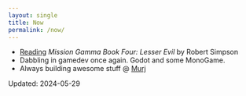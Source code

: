 ```yaml
---
layout: single
title: Now
permalink: /now/
---
```


* [Reading](https://app.thestorygraph.com/profile/book_eddy) *Mission Gamma Book Four: Lesser Evil* by Robert Simpson
* Dabbling in gamedev once again. Godot and some MonoGame.
* Always building awesome stuff @ [Murj](https://murj.com)

Updated: 2024-05-29

